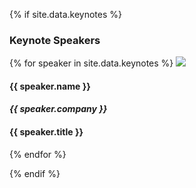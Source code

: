 {% if site.data.keynotes %} 

### Keynote Speakers

{% for speaker in site.data.keynotes %}
<img src="assets/img/{{ speaker.image }}"> 
#### {{ speaker.name }}
#### _{{ speaker.company }}_
#### **{{ speaker.title }}**
{% endfor %} 

{% endif %}
